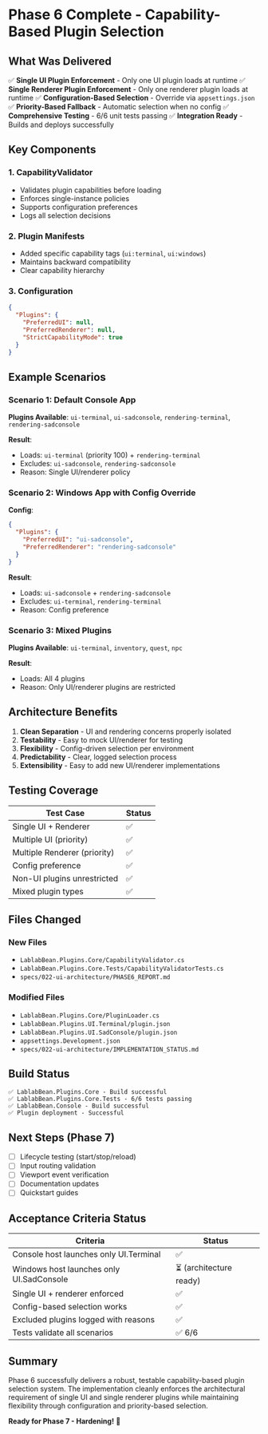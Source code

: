 # Phase 6 Complete - Capability-Based Plugin Selection

## What Was Delivered

✅ **Single UI Plugin Enforcement** - Only one UI plugin loads at runtime
✅ **Single Renderer Plugin Enforcement** - Only one renderer plugin loads at runtime
✅ **Configuration-Based Selection** - Override via `appsettings.json`
✅ **Priority-Based Fallback** - Automatic selection when no config
✅ **Comprehensive Testing** - 6/6 unit tests passing
✅ **Integration Ready** - Builds and deploys successfully

## Key Components

### 1. CapabilityValidator

- Validates plugin capabilities before loading
- Enforces single-instance policies
- Supports configuration preferences
- Logs all selection decisions

### 2. Plugin Manifests

- Added specific capability tags (`ui:terminal`, `ui:windows`)
- Maintains backward compatibility
- Clear capability hierarchy

### 3. Configuration

```json
{
  "Plugins": {
    "PreferredUI": null,
    "PreferredRenderer": null,
    "StrictCapabilityMode": true
  }
}
```

## Example Scenarios

### Scenario 1: Default Console App

**Plugins Available**: `ui-terminal`, `ui-sadconsole`, `rendering-terminal`, `rendering-sadconsole`

**Result**:

- Loads: `ui-terminal` (priority 100) + `rendering-terminal`
- Excludes: `ui-sadconsole`, `rendering-sadconsole`
- Reason: Single UI/renderer policy

### Scenario 2: Windows App with Config Override

**Config**:

```json
{
  "Plugins": {
    "PreferredUI": "ui-sadconsole",
    "PreferredRenderer": "rendering-sadconsole"
  }
}
```

**Result**:

- Loads: `ui-sadconsole` + `rendering-sadconsole`
- Excludes: `ui-terminal`, `rendering-terminal`
- Reason: Config preference

### Scenario 3: Mixed Plugins

**Plugins Available**: `ui-terminal`, `inventory`, `quest`, `npc`

**Result**:

- Loads: All 4 plugins
- Reason: Only UI/renderer plugins are restricted

## Architecture Benefits

1. **Clean Separation** - UI and rendering concerns properly isolated
2. **Testability** - Easy to mock UI/renderer for testing
3. **Flexibility** - Config-driven selection per environment
4. **Predictability** - Clear, logged selection process
5. **Extensibility** - Easy to add new UI/renderer implementations

## Testing Coverage

| Test Case | Status |
|-----------|--------|
| Single UI + Renderer | ✅ |
| Multiple UI (priority) | ✅ |
| Multiple Renderer (priority) | ✅ |
| Config preference | ✅ |
| Non-UI plugins unrestricted | ✅ |
| Mixed plugin types | ✅ |

## Files Changed

### New Files

- `LablabBean.Plugins.Core/CapabilityValidator.cs`
- `LablabBean.Plugins.Core.Tests/CapabilityValidatorTests.cs`
- `specs/022-ui-architecture/PHASE6_REPORT.md`

### Modified Files

- `LablabBean.Plugins.Core/PluginLoader.cs`
- `LablabBean.Plugins.UI.Terminal/plugin.json`
- `LablabBean.Plugins.UI.SadConsole/plugin.json`
- `appsettings.Development.json`
- `specs/022-ui-architecture/IMPLEMENTATION_STATUS.md`

## Build Status

```
✅ LablabBean.Plugins.Core - Build successful
✅ LablabBean.Plugins.Core.Tests - 6/6 tests passing
✅ LablabBean.Console - Build successful
✅ Plugin deployment - Successful
```

## Next Steps (Phase 7)

- [ ] Lifecycle testing (start/stop/reload)
- [ ] Input routing validation
- [ ] Viewport event verification
- [ ] Documentation updates
- [ ] Quickstart guides

## Acceptance Criteria Status

| Criteria | Status |
|----------|--------|
| Console host launches only UI.Terminal | ✅ |
| Windows host launches only UI.SadConsole | ⏳ (architecture ready) |
| Single UI + renderer enforced | ✅ |
| Config-based selection works | ✅ |
| Excluded plugins logged with reasons | ✅ |
| Tests validate all scenarios | ✅ 6/6 |

## Summary

Phase 6 successfully delivers a robust, testable capability-based plugin selection system. The implementation cleanly enforces the architectural requirement of single UI and single renderer plugins while maintaining flexibility through configuration and priority-based selection.

**Ready for Phase 7 - Hardening!** 🚀
